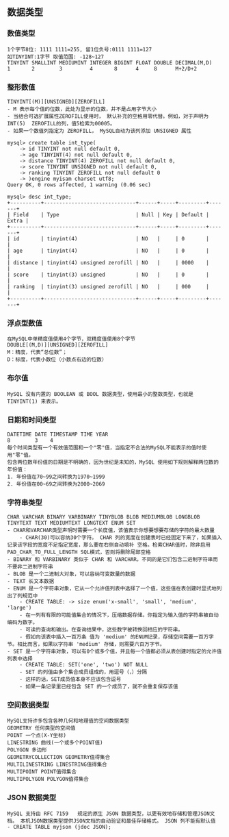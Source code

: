 ## 数据类型

### 数值类型
    1个字节8位: 1111 1111=255, 留1位负号:0111 1111=127
    如TINYINT:1字节 取值范围: -128~127
    TINYINT SMALLINT MEDIUMINT INTEGER BIGINT FLOAT DOUBLE DECIMAL(M,D)
    1       2        3         4       8      4     8      M+2/D+2

### 整形数值
~~~
TINYINT[(M)][UNSIGNED][ZEROFILL]
- M 表示每个值的位数，此处为显示的位数，并不是占用字节大小
- 当结合可选扩展属性ZEROFILL使用时， 默认补充的空格用零代替。例如，对于声明为INT(5)  ZEROFILL的列，值5检索为00005。
- 如果一个数值列指定为 ZEROFILL， MySQL自动为该列添加 UNSIGNED 属性

mysql> create table int_type(
    -> id TINYINT not null default 0,
    -> age TINYINT(4) not null default 0,
    -> distance TINYINT(4) ZEROFILL not null default 0,
    -> score TINYINT UNSIGNED not null default 0,
    -> ranking TINYINT ZEROFILL not null default 0
    -> )engine myisam charset utf8;
Query OK, 0 rows affected, 1 warning (0.06 sec)

mysql> desc int_type;
+----------+------------------------------+------+-----+---------+-------+
| Field    | Type                         | Null | Key | Default | Extra |
+----------+------------------------------+------+-----+---------+-------+
| id       | tinyint(4)                   | NO   |     | 0       |       |
| age      | tinyint(4)                   | NO   |     | 0       |       |
| distance | tinyint(4) unsigned zerofill | NO   |     | 0000    |       |
| score    | tinyint(3) unsigned          | NO   |     | 0       |       |
| ranking  | tinyint(3) unsigned zerofill | NO   |     | 000     |       |
+----------+------------------------------+------+-----+---------+-------+
~~~

### 浮点型数值
~~~
在MySQL中单精度值使用4个字节，双精度值使用8个字节
DOUBLE[(M,D)][UNSIGNED][ZEROFILL]
M：精度，代表“总位数”；
D：标度，代表小数位（小数点右边的位数）
~~~


### 布尔值
    MySQL 没有内置的 BOOLEAN 或 BOOL 数据类型，使用最小的整数类型，也就是 TINYINT(1) 来表示。

### 日期和时间类型
    DATETIME DATE TIMESTAMP TIME YEAR
    8        3    4         
    每个时间类型有一个有效值范围和一个"零"值，当指定不合法的MySQL不能表示的值时使用"零"值。
    包含两位数年份值的日期是不明确的，因为世纪是未知的，MySQL 使用如下规则解释两位数的年份值：
    1. 年份值在70~99之间转换为1970~1999
    2. 年份值在00~69之间转换为2000~2069

### 字符串类型
    CHAR VARCHAR BINARY VARBINARY TINYBLOB BLOB MEDIUMBLOB LONGBLOB TINYTEXT TEXT MEDIUMTEXT LONGTEXT ENUM SET
    - CHAR和VARCHAR类型声明时需要一个长度值，该值表示你想要想要存储的字符的最大数量
        - CHAR(30)可以容纳30个字符。 CHAR 列的宽度在创建表时已经固定下来了，如果插入记录该字段的宽度不足指定宽度，那么要在右侧自动填补 空格。检索CHAR值时，除非启用 PAD_CHAR_TO_FULL_LENGTH SQL模式，否则将删除尾部空格
    - BINARY 和 VARBINARY 类似于 CHAR 和 VARCHAR，不同的是它们包含二进制字符串而不要非二进制字符串
    - BLOB 是一个二进制大对象，可以容纳可变数量的数据
    - TEXT 长文本数据
    - ENUM 是一个字符串对象，它从一个允许值列表中选择了一个值，这些值在表创建时显式地列出了列规范中
        - CREATE TABLE: -> size enum('x-small', 'small', 'medium', 'large')
        - 在一列有有限的可能值集合的情况下，压缩数据存储。你指定为输入值的字符串被自动编码为数字。
        - 可读的查询和输出。在查询结果中，这些数字被转换回相应的字符串。
        - 假如向该表中插入一百万条 值为 'medium' 的ENUM记录，存储空间需要一百万字节。相比而言，如果以字符串 'medium' 存储，则需要六百万字节。
    - SET 是一个字符串对象，可以有0个或多个值，并且每一个值都必须从表创建时指定的允许值列表中选择
        - CREATE TABLE: SET('one', 'two') NOT NULL
        - SET 的列值由多个集合成员组成的，用逗号（，）分隔
        - 这样的话，SET成员值本身不应该包含逗号
        - 如果一条记录里已经包含 SET 的一个成员了，就不会重复保存该值

### 空间数据类型
~~~
MySQL支持许多包含各种几何和地理值的空间数据类型
GEOMETRY 任何类型的空间值
POINT 一个点(X-Y坐标)
LINESTRING 曲线(一个或多个POINT值)
POLYGON 多边形
GEOMETRYCOLLECTION GEOMETRY值得集合
MULTILINESTRING LINESTRING值得集合
MULTIPOINT POINT值得集合
MULTIPOLYGON POLYGON值得集合
~~~

### JSON 数据类型
~~~
MySQL 支持由 RFC 7159   规定的原生 JSON 数据类型，以更有效地存储和管理JSON文档。 本机JSON数据类型提供JSON文档的自动验证和最佳存储格式。 JSON 列不能有默认值
- CREATE TABLE myjson (jdoc JSON);
~~~